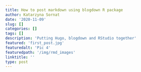 ```yaml
---
title: How to post markdown using blogdown R package
author: Katarzyna Sornat
date: '2020-11-09'
slug: []
categories: []
tags: []
description: 'Putting Hugo, blogdown and RStudio together'
featured: 'first_post.jpg'
featuredalt: 'Pic 4'
featuredpath: '/img/rmd_images'
linktitle: ''
type: post
---
```


